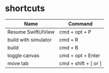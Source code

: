 # shortcuts
|Name|Command|
|---|---|
|Resume SwiftUIView|cmd + opt + P|
|build with simulator|cmd + R|
|build|cmd + B|
|toggle canvas|cmd + opt + Enter|
|move tab|cmd + shift + [ or ] |
